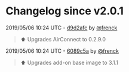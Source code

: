 # Changelog since v2.0.1

2019/05/06 10:24 UTC - [d9d2afc](https://github.com/hassio-addons/addon-airsonos/commit/d9d2afcab89de056e53890642033f42019e4c677) by [@frenck](https://github.com/frenck)
> :arrow_up: Upgrades AirConnect to 0.2.9.0 

2019/05/06 10:24 UTC - [6089c5a](https://github.com/hassio-addons/addon-airsonos/commit/6089c5a1fbfdec347abc204c1cf8255eea4d7172) by [@frenck](https://github.com/frenck)
> :arrow_up: Upgrades add-on base image to 3.1.1 

